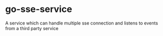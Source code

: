 # go-sse-service
A service which can handle multiple sse connection and listens to events from a third party service
